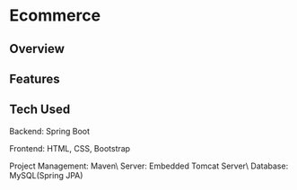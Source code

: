 # Ecommerce
## Overview

## Features

## Tech Used
Backend: Spring Boot

Frontend: HTML, CSS, Bootstrap

Project Management: Maven\\
Server: Embedded Tomcat Server\\
Database: MySQL(Spring JPA)
